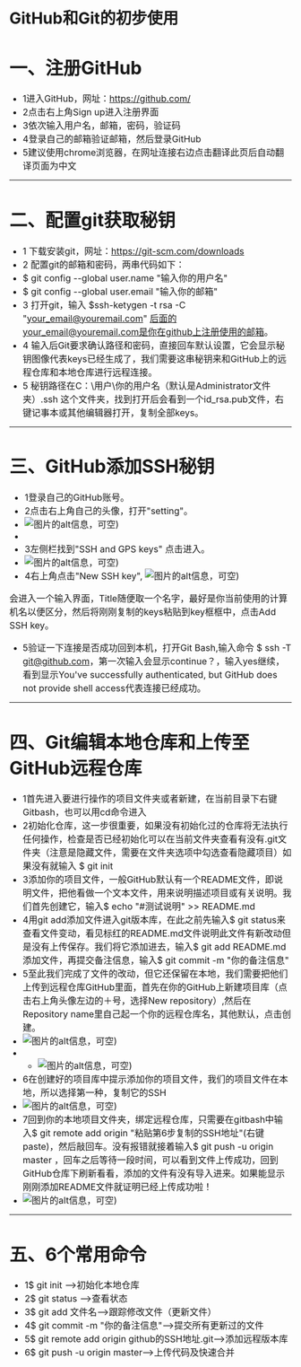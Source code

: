 GitHub和Git的初步使用
=======
<font size="3">

# 一、注册GitHub
* 1进入GitHub，网址：https://github.com/
* 2点击右上角Sign up进入注册界面
* 3依次输入用户名，邮箱，密码，验证码
* 4登录自己的邮箱验证邮箱，然后登录GitHub
* 5建议使用chrome浏览器，在网址连接右边点击翻译此页后自动翻译页面为中文
</font><br /> 

---

<font size="3">

# 二、配置git获取秘钥
* 1 下载安装git，网址：https://git-scm.com/downloads
* 2 配置git的邮箱和密码，两串代码如下：
* $ git config --global user.name "输入你的用户名"
* $ git config --global user.email "输入你的邮箱"
* 3 打开git，输入 $ssh-ketygen -t rsa -C "your_email@youremail.com" 
后面的your_email@youremail.com是你在github上注册使用的邮箱。
* 4 输入后Git要求确认路径和密码，直接回车默认设置，它会显示秘钥图像代表keys已经生成了，我们需要这串秘钥来和GitHub上的远程仓库和本地仓库进行远程连接。
* 5 秘钥路径在C：\用户\你的用户名（默认是Administrator文件夹）\.ssh 这个文件夹，找到打开后会看到一个id_rsa.pub文件，右键记事本或其他编辑器打开，复制全部keys。
</font><br /> 

---

<font size="3">

# 三、GitHub添加SSH秘钥
* 1登录自己的GitHub账号。
* 2点击右上角自己的头像，打开"setting"。
* ![图片的alt信息，可空)](https://raw.githubusercontent.com/lnkDrop/work/master/img/sttings.png)
* 
* 3左侧栏找到"SSH and GPS keys" 点击进入。
* ![图片的alt信息，可空)](https://raw.githubusercontent.com/lnkDrop/work/master/img/SSH.png)
* 4右上角点击"New SSH key",
![图片的alt信息，可空)](https://raw.githubusercontent.com/lnkDrop/work/master/img/newSSHkey.png)

会进入一个输入界面，Title随便取一个名字，最好是你当前使用的计算机名以便区分，然后将刚刚复制的keys粘贴到key框框中，点击Add SSH key。
* 5验证一下连接是否成功回到本机，打开Git Bash,输入命令
$ ssh -T git@github.com，第一次输入会显示continue？，输入yes继续，看到显示You've successfully authenticated, but GitHub does not provide shell access代表连接已经成功。
</font><br /> 

---
<font size="3">

# 四、Git编辑本地仓库和上传至GitHub远程仓库
* 1首先进入要进行操作的项目文件夹或者新建，在当前目录下右键Gitbash，也可以用cd命令进入
* 2初始化仓库，这一步很重要，如果没有初始化过的仓库将无法执行任何操作，检查是否已经初始化可以在当前文件夹查看有没有.git文件夹（注意是隐藏文件，需要在文件夹选项中勾选查看隐藏项目）如果没有就输入 $ git init
* 3添加你的项目文件，一般GitHub默认有一个README文件，即说明文件，把他看做一个文本文件，用来说明描述项目或有关说明。我们首先创建它，输入$ echo "#测试说明" >> README.md 
* 4用git add添加文件进入git版本库，在此之前先输入$ git status来查看文件变动，看见标红的README.md文件说明此文件有新改动但是没有上传保存。我们将它添加进去，输入$ git add README.md 添加文件，再提交备注信息，输入$ git commit -m "你的备注信息"
* 5至此我们完成了文件的改动，但它还保留在本地，我们需要把他们上传到远程仓库GitHub里面，首先在你的GitHub上新建项目库（点击右上角头像左边的＋号，选择New repository）,然后在Repository name里自己起一个你的远程仓库名，其他默认，点击创建。
* ![图片的alt信息，可空)](https://raw.githubusercontent.com/lnkDrop/work/master/img/new.png)
* * ![图片的alt信息，可空)](https://raw.githubusercontent.com/lnkDrop/work/master/img/xmname.png)
* 6在创建好的项目库中提示添加你的项目文件，我们的项目文件在本地，所以选择第一种，复制它的SSH
* ![图片的alt信息，可空)](https://raw.githubusercontent.com/lnkDrop/work/master/img/copy.png)
* 7回到你的本地项目文件夹，绑定远程仓库，只需要在gitbash中输入$ git remote add origin "粘贴第6步复制的SSH地址"(右键paste)，然后敲回车。没有报错就接着输入$ git push -u origin master ，回车之后等待一段时间，可以看到文件上传成功，回到GitHub仓库下刷新看看，添加的文件有没有导入进来。如果能显示刚刚添加README文件就证明已经上传成功啦！
* ![图片的alt信息，可空)](https://raw.githubusercontent.com/lnkDrop/work/master/img/test.png)
</font><br /> 

---

<font size="3">

# 五、6个常用命令
* 1$ git init    -->初始化本地仓库
* 2$ git status -->查看状态
* 3$ git add 文件名-->跟踪修改文件（更新文件）
* 4$ git commit -m "你的备注信息"-->提交所有更新过的文件
* 5$ git remote add origin github的SSH地址.git-->添加远程版本库
* 6$ git push -u origin master-->上传代码及快速合并


</font><br /> 
